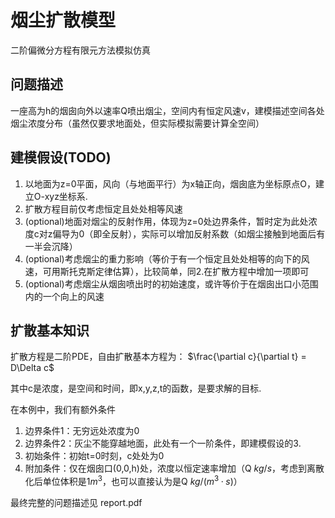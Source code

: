# 烟尘扩散模型

二阶偏微分方程有限元方法模拟仿真

## 问题描述

一座高为h的烟囱向外以速率Q喷出烟尘，空间内有恒定风速v，建模描述空间各处烟尘浓度分布（虽然仅要求地面处，但实际模拟需要计算全空间）

## 建模假设(TODO)

1. 以地面为z=0平面，风向（与地面平行）为x轴正向，烟囱底为坐标原点O，建立O-xyz坐标系.
2. 扩散方程目前仅考虑恒定且处处相等风速
3. (optional)地面对烟尘的反射作用，体现为z=0处边界条件，暂时定为此处浓度c对z偏导为0（即全反射），实际可以增加反射系数（如烟尘接触到地面后有一半会沉降）
4. (optional)考虑烟尘的重力影响（等价于有一个恒定且处处相等的向下的风速，可用斯托克斯定律估算），比较简单，同2.在扩散方程中增加一项即可
5. (optional)考虑烟尘从烟囱喷出时的初始速度，或许等价于在烟囱出口小范围内的一个向上的风速

## 扩散基本知识

扩散方程是二阶PDE，自由扩散基本方程为：
$\frac{\partial c}{\partial t} = D\Delta c$

其中c是浓度，是空间和时间，即x,y,z,t的函数，是要求解的目标.

在本例中，我们有额外条件

1. 边界条件1：无穷远处浓度为0
2. 边界条件2：灰尘不能穿越地面，此处有一个一阶条件，即建模假设的3.
3. 初始条件：初始t=0时刻，c处处为0
4. 附加条件：仅在烟囱口(0,0,h)处，浓度以恒定速率增加（Q $kg/s$，考虑到离散化后单位体积是1$m^3$，也可以直接认为是Q $kg/(m^3·s$)）

最终完整的问题描述见 report.pdf
